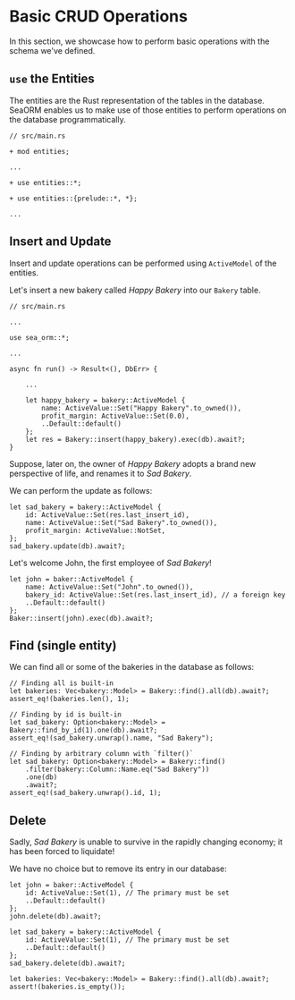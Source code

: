 # Basic CRUD Operations

In this section, we showcase how to perform basic operations with the schema we've defined.

## `use` the Entities

The entities are the Rust representation of the tables in the database. SeaORM enables us to make use of those entities to perform operations on the database programmatically.

```rust, no_run
// src/main.rs

+ mod entities;

...

+ use entities::*;

+ use entities::{prelude::*, *};

...
```

## Insert and Update

Insert and update operations can be performed using `ActiveModel` of the entities.

Let's insert a new bakery called *Happy Bakery* into our `Bakery` table.

```rust, no_run
// src/main.rs

...

use sea_orm::*;

...

async fn run() -> Result<(), DbErr> {
    
    ...

    let happy_bakery = bakery::ActiveModel {
        name: ActiveValue::Set("Happy Bakery".to_owned()),
        profit_margin: ActiveValue::Set(0.0),
        ..Default::default()
    };
    let res = Bakery::insert(happy_bakery).exec(db).await?;
}
```

Suppose, later on, the owner of *Happy Bakery* adopts a brand new perspective of life, and renames it to *Sad Bakery*.

We can perform the update as follows:

```rust, no_run
let sad_bakery = bakery::ActiveModel {
    id: ActiveValue::Set(res.last_insert_id),
    name: ActiveValue::Set("Sad Bakery".to_owned()),
    profit_margin: ActiveValue::NotSet,
};
sad_bakery.update(db).await?;
```

Let's welcome John, the first employee of *Sad Bakery*!

```rust, no_run
let john = baker::ActiveModel {
    name: ActiveValue::Set("John".to_owned()),
    bakery_id: ActiveValue::Set(res.last_insert_id), // a foreign key
    ..Default::default()
};
Baker::insert(john).exec(db).await?;
```

## Find (single entity)

We can find all or some of the bakeries in the database as follows:

```rust, no_run
// Finding all is built-in
let bakeries: Vec<bakery::Model> = Bakery::find().all(db).await?;
assert_eq!(bakeries.len(), 1);

// Finding by id is built-in
let sad_bakery: Option<bakery::Model> = Bakery::find_by_id(1).one(db).await?;
assert_eq!(sad_bakery.unwrap().name, "Sad Bakery");

// Finding by arbitrary column with `filter()`
let sad_bakery: Option<bakery::Model> = Bakery::find()
    .filter(bakery::Column::Name.eq("Sad Bakery"))
    .one(db)
    .await?;
assert_eq!(sad_bakery.unwrap().id, 1);
```

## Delete

Sadly, *Sad Bakery* is unable to survive in the rapidly changing economy; it has been forced to liquidate!

We have no choice but to remove its entry in our database:

```rust, no_run
let john = baker::ActiveModel {
    id: ActiveValue::Set(1), // The primary must be set
    ..Default::default()
};
john.delete(db).await?;

let sad_bakery = bakery::ActiveModel {
    id: ActiveValue::Set(1), // The primary must be set
    ..Default::default()
};
sad_bakery.delete(db).await?;

let bakeries: Vec<bakery::Model> = Bakery::find().all(db).await?;
assert!(bakeries.is_empty());
```

